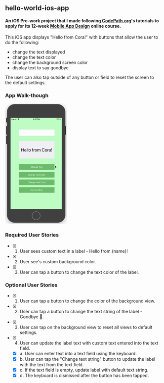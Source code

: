 ## hello-world-ios-app
#### An iOS Pre-work project that I made following [CodePath.org](http://codepath.org/)'s tutorials to apply for its 12-week [Mobile App Design](http://codepath.org/classes#fifth-course) online course. 

This iOS app displays "Hello from Cora!" with buttons that allow the user to do the following:
- change the text displayed
- change the text color
- change the background screen color
- display text to say goodbye

The user can also tap outside of any button or field to reset the screen to the default settings.

### App Walk-though

<img src="https://github.com/coraxyc/hello-world-ios-app/blob/master/images/hello_from_cora_v2.gif" width=200><br>

### Required User Stories
- [x] 1. User sees custom text in a label - Hello from {name}!
- [x] 2. User see's custom background color.
- [x] 3. User can tap a button to change the text color of the label.

### Optional User Stories
- [x] 1. User can tap a button to change the color of the background view.
- [x] 2. User can tap a button to change the text string of the label - Goodbye 👋.
- [x] 3. User can tap on the background view to reset all views to default settings.
- [x] 4. User can update the label text with custom text entered into the text field.
   - [x] a. User can enter text into a text field using the keyboard.
   - [x] b. User can tap the "Change text string" button to update the label with the text from the text field.
   - [x] c. If the text field is empty, update label with default text string.
   - [x] d. The keyboard is dismissed after the button has been tapped.

